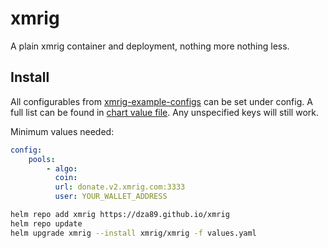 # xmrig

A plain xmrig container and deployment, nothing more nothing less.

## Install

All configurables from [xmrig-example-configs](https://github.com/xmrig/xmrig/blob/master/src/config.json) can be set under config.
A full list can be found in [chart value file](./charts/xmrig/values.yaml). Any unspecified keys will still work.

Minimum values needed:

```yaml
config:
    pools:
        - algo:
          coin:
          url: donate.v2.xmrig.com:3333
          user: YOUR_WALLET_ADDRESS
```

```bash
helm repo add xmrig https://dza89.github.io/xmrig
helm repo update
helm upgrade xmrig --install xmrig/xmrig -f values.yaml
```
